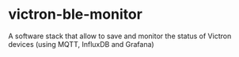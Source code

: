 # victron-ble-monitor
A software stack that allow to save and monitor the status of Victron devices (using MQTT, InfluxDB and Grafana)
